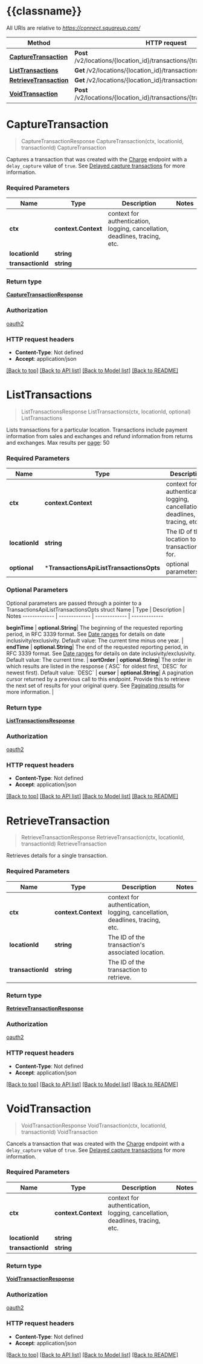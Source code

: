 # {{classname}}

All URIs are relative to *https://connect.squareup.com/*

Method | HTTP request | Description
------------- | ------------- | -------------
[**CaptureTransaction**](TransactionsApi.md#CaptureTransaction) | **Post** /v2/locations/{location_id}/transactions/{transaction_id}/capture | CaptureTransaction
[**ListTransactions**](TransactionsApi.md#ListTransactions) | **Get** /v2/locations/{location_id}/transactions | ListTransactions
[**RetrieveTransaction**](TransactionsApi.md#RetrieveTransaction) | **Get** /v2/locations/{location_id}/transactions/{transaction_id} | RetrieveTransaction
[**VoidTransaction**](TransactionsApi.md#VoidTransaction) | **Post** /v2/locations/{location_id}/transactions/{transaction_id}/void | VoidTransaction

# **CaptureTransaction**
> CaptureTransactionResponse CaptureTransaction(ctx, locationId, transactionId)
CaptureTransaction

Captures a transaction that was created with the [Charge](https://developer.squareup.com/reference/square_2024-07-17/transactions-api/charge) endpoint with a `delay_capture` value of `true`.   See [Delayed capture transactions](https://developer.squareup.com/docs/payments/transactions/overview#delayed-capture) for more information.

### Required Parameters

Name | Type | Description  | Notes
------------- | ------------- | ------------- | -------------
 **ctx** | **context.Context** | context for authentication, logging, cancellation, deadlines, tracing, etc.
  **locationId** | **string**|  | 
  **transactionId** | **string**|  | 

### Return type

[**CaptureTransactionResponse**](CaptureTransactionResponse.md)

### Authorization

[oauth2](../README.md#oauth2)

### HTTP request headers

 - **Content-Type**: Not defined
 - **Accept**: application/json

[[Back to top]](#) [[Back to API list]](../README.md#documentation-for-api-endpoints) [[Back to Model list]](../README.md#documentation-for-models) [[Back to README]](../README.md)

# **ListTransactions**
> ListTransactionsResponse ListTransactions(ctx, locationId, optional)
ListTransactions

Lists transactions for a particular location.  Transactions include payment information from sales and exchanges and refund information from returns and exchanges.  Max results per [page](https://developer.squareup.com/docs/working-with-apis/pagination): 50

### Required Parameters

Name | Type | Description  | Notes
------------- | ------------- | ------------- | -------------
 **ctx** | **context.Context** | context for authentication, logging, cancellation, deadlines, tracing, etc.
  **locationId** | **string**| The ID of the location to list transactions for. | 
 **optional** | ***TransactionsApiListTransactionsOpts** | optional parameters | nil if no parameters

### Optional Parameters
Optional parameters are passed through a pointer to a TransactionsApiListTransactionsOpts struct
Name | Type | Description  | Notes
------------- | ------------- | ------------- | -------------

 **beginTime** | **optional.String**| The beginning of the requested reporting period, in RFC 3339 format.  See [Date ranges](https://developer.squareup.com/docs/build-basics/working-with-dates) for details on date inclusivity/exclusivity.  Default value: The current time minus one year. | 
 **endTime** | **optional.String**| The end of the requested reporting period, in RFC 3339 format.  See [Date ranges](https://developer.squareup.com/docs/build-basics/working-with-dates) for details on date inclusivity/exclusivity.  Default value: The current time. | 
 **sortOrder** | **optional.String**| The order in which results are listed in the response (&#x60;ASC&#x60; for oldest first, &#x60;DESC&#x60; for newest first).  Default value: &#x60;DESC&#x60; | 
 **cursor** | **optional.String**| A pagination cursor returned by a previous call to this endpoint. Provide this to retrieve the next set of results for your original query.  See [Paginating results](https://developer.squareup.com/docs/working-with-apis/pagination) for more information. | 

### Return type

[**ListTransactionsResponse**](ListTransactionsResponse.md)

### Authorization

[oauth2](../README.md#oauth2)

### HTTP request headers

 - **Content-Type**: Not defined
 - **Accept**: application/json

[[Back to top]](#) [[Back to API list]](../README.md#documentation-for-api-endpoints) [[Back to Model list]](../README.md#documentation-for-models) [[Back to README]](../README.md)

# **RetrieveTransaction**
> RetrieveTransactionResponse RetrieveTransaction(ctx, locationId, transactionId)
RetrieveTransaction

Retrieves details for a single transaction.

### Required Parameters

Name | Type | Description  | Notes
------------- | ------------- | ------------- | -------------
 **ctx** | **context.Context** | context for authentication, logging, cancellation, deadlines, tracing, etc.
  **locationId** | **string**| The ID of the transaction&#x27;s associated location. | 
  **transactionId** | **string**| The ID of the transaction to retrieve. | 

### Return type

[**RetrieveTransactionResponse**](RetrieveTransactionResponse.md)

### Authorization

[oauth2](../README.md#oauth2)

### HTTP request headers

 - **Content-Type**: Not defined
 - **Accept**: application/json

[[Back to top]](#) [[Back to API list]](../README.md#documentation-for-api-endpoints) [[Back to Model list]](../README.md#documentation-for-models) [[Back to README]](../README.md)

# **VoidTransaction**
> VoidTransactionResponse VoidTransaction(ctx, locationId, transactionId)
VoidTransaction

Cancels a transaction that was created with the [Charge](https://developer.squareup.com/reference/square_2024-07-17/transactions-api/charge) endpoint with a `delay_capture` value of `true`.   See [Delayed capture transactions](https://developer.squareup.com/docs/payments/transactions/overview#delayed-capture) for more information.

### Required Parameters

Name | Type | Description  | Notes
------------- | ------------- | ------------- | -------------
 **ctx** | **context.Context** | context for authentication, logging, cancellation, deadlines, tracing, etc.
  **locationId** | **string**|  | 
  **transactionId** | **string**|  | 

### Return type

[**VoidTransactionResponse**](VoidTransactionResponse.md)

### Authorization

[oauth2](../README.md#oauth2)

### HTTP request headers

 - **Content-Type**: Not defined
 - **Accept**: application/json

[[Back to top]](#) [[Back to API list]](../README.md#documentation-for-api-endpoints) [[Back to Model list]](../README.md#documentation-for-models) [[Back to README]](../README.md)

